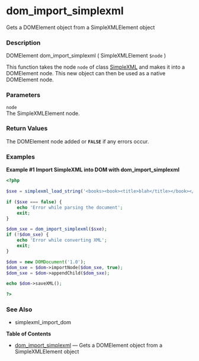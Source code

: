 dom\_import\_simplexml
======================

Gets a <span class="classname">DOMElement</span> object from a <span
class="classname">SimpleXMLElement</span> object

### Description

<span class="type">DOMElement</span> <span
class="methodname">dom\_import\_simplexml</span> ( <span
class="methodparam"><span class="type">SimpleXMLElement</span>
`$node`</span> )

This function takes the node `node` of class
<a href="/ref/simplexml.html" class="link">SimpleXML</a> and makes it
into a <span class="classname">DOMElement</span> node. This new object
can then be used as a native <span class="classname">DOMElement</span>
node.

### Parameters

`node`  
The <span class="classname">SimpleXMLElement</span> node.

### Return Values

The <span class="classname">DOMElement</span> node added or **`FALSE`**
if any errors occur.

### Examples

**Example \#1 Import SimpleXML into DOM with <span
class="function">dom\_import\_simplexml</span>**

``` php
<?php

$sxe = simplexml_load_string('<books><book><title>blah</title></book></books>');

if ($sxe === false) {
    echo 'Error while parsing the document';
    exit;
}

$dom_sxe = dom_import_simplexml($sxe);
if (!$dom_sxe) {
    echo 'Error while converting XML';
    exit;
}

$dom = new DOMDocument('1.0');
$dom_sxe = $dom->importNode($dom_sxe, true);
$dom_sxe = $dom->appendChild($dom_sxe);

echo $dom->saveXML();

?>
```

### See Also

-   <span class="function">simplexml\_import\_dom</span>

**Table of Contents**

-   [dom\_import\_simplexml](/ref/dom.html#dom_import_simplexml) — Gets
    a DOMElement object from a SimpleXMLElement object
